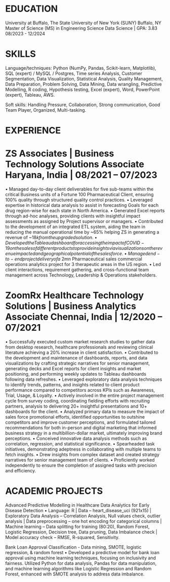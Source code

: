 # EDUCATION

University at Buffalo, The State University of New York (SUNY) Buffalo, NY
Master of Science (MS) in Engineering Science Data Science | GPA: 3.83	08/2023 - 12/2024

# SKILLS
Language/techniques: Python (NumPy, Pandas, Scikit-learn, Matplotlib), SQL (expert) / MySQL / Postgres, Time series Analysis, Customer Segmentation, Data Visualization, Statistical Analysis, Quality Management, Data Preparation, Problem                        Solving, Data Mining, Data wrangling, Predictive Modelling, R coding, Hypothesis testing, Excel (expert), Word, PowerPoint (expert), Tableau, AWS.

Soft skills: Handling Pressure, Collaboration, Strong communication, Good Team Player, Organized, Multi-tasking.

# EXPERIENCE

# ZS Associates | Business Technology Solutions Associate	Haryana, India | 08/2021 – 07/2023

•	Managed day-to-day client deliverables for five sub-teams within the critical Business units of a Fortune 100 Pharmaceutical Client, ensuring 100% quality through structured quality control practices.
•	Leveraged expertise in historical data analysis to assist in forecasting Goals for each drug region-wise for each state in North America.
•	Generated Excel reports through ad-hoc analyses, providing clients with insightful impact assessments as assigned by Project supervisor or managers.
•	Contributed to the development of an integrated ETL system, aiding the team in reducing the manual operational time by ~65% helping ZS in generating a revenue of ~$18k from the upgraded solution.
•	Developed the Tableau dashboard for accessing the impact of COVID-19 on the sales of different products to provide insights via visualizations on the revenue impacted and geographical potential of the sales force.
•	Managed end-to-end project delivery of a ~$2mn Pharmaceutical sales commercial operations analytics project for 3 therapeutic areas in the US region. 
•	Led client interactions, requirement gathering, and cross-functional team management across Technology, Leadership & Operations stakeholders.

# ZoomRx Healthcare Technology Solutions | Business Analytics Associate	Chennai, India | 12/2020 – 07/2021

•	Successfully executed custom market research studies to gather data from desktop research, healthcare professionals and reviewing clinical literature achieving a 20% increase in client satisfaction.
•	Contributed to the development and maintenance of dashboards, reports, and data visualizations by crafting strategic narratives for senior management, generating decks and Excel reports for client insights and market positioning, and      performing weekly updates to Tableau dashboards following data refreshes.
•	Leveraged exploratory data analysis techniques to identify trends, patterns, and insights related to client product performance compared to competitors across KPIs such as Awareness, Trial, Usage, & Loyalty.
•	Actively involved in the entire project management cycle from survey coding, coordinating fielding efforts with recruiting partners, analysis to delivering 20+ insightful presentations and 10+ dashboards for the client. 
•	Analyzed primary data to measure the impact of sales force promotional efforts, identified opportunities to outshine competitors and improve customer perceptions, and formulated tailored recommendations for both in-person and digital      marketing that informed business strategy in a multibillion-dollar market, ultimately improving brand perceptions.
•	Conceived innovative data analysis methods such as correlation, regression, and statistical significance.
•	Spearheaded task initiatives, demonstrating adeptness in collaborating with multiple teams to fetch insights.
•	Drew insights from complex dataset and created strategy narratives for senior management team of clients.
•	Proficiently worked independently to ensure the completion of assigned tasks with precision and efficiency.

# ACADEMIC PROJECTS

Advanced Predictive Modelling in Healthcare Data Analytics for Early Disease Detection
•	Language: R | Data – heart_disease_uci (921x15) | Exploratory Data Analysis – Correlation Analysis, Null values check, outlier analysis | Data preprocessing – one hot encoding for categorical columns | Machine learning – Data splitting for training (80:20), Random Forest, Logistic Regression, Decision tree, Data pruning, Data Imbalance check | Model accuracy check – RMSE, R-squared, Sensitivity.

Bank Loan Approval Classification - Data mining, SMOTE, logistic regression, & random forest
•	Developed a predictive model for bank loan approval using machine learning techniques, focusing on inclusivity and fairness. Utilized Python for data analysis, Pandas for data manipulation, and machine learning algorithms like Logistic Regression and Random Forest, enhanced with SMOTE analysis to address data imbalance.	

